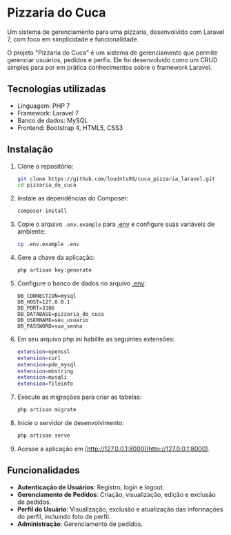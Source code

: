 # Pizzaria do Cuca

Um sistema de gerenciamento para uma pizzaria, desenvolvido com Laravel 7, com foco em simplicidade e funcionalidade.

O projeto "Pizzaria do Cuca" é um sistema de gerenciamento que permite gerenciar usuários, pedidos e perfis. Ele foi desenvolvido como um CRUD simples para por em prática conhecimentos sobre o framework Laravel.

## Tecnologias utilizadas

- Linguagem: PHP 7
- Framework: Laravel 7
- Banco de dados: MySQL
- Frontend: Bootstrap 4, HTML5, CSS3

## Instalação

1. Clone o repositório:

    ```sh
    git clone https://github.com/loudnts09/cuca_pizzaria_laravel.git
    cd pizzaria_do_cuca
    ```

2. Instale as dependências do Composer:

    ```sh
    composer install
    ```

3. Copie o arquivo `.env.example` para [.env](http://_vscodecontentref_/1) e configure suas variáveis de ambiente:

    ```sh
    cp .env.example .env
    ```

4. Gere a chave da aplicação:

    ```sh
    php artisan key:generate
    ```

5. Configure o banco de dados no arquivo [.env](http://_vscodecontentref_/2):

    ```env
    DB_CONNECTION=mysql
    DB_HOST=127.0.0.1
    DB_PORT=3306
    DB_DATABASE=pizzaria_do_cuca
    DB_USERNAME=seu_usuario
    DB_PASSWORD=sua_senha
    ```

6. Em seu arquivo php.ini habilite as seguintes extensões:

    ```sh
    extension=openssl
    extension=curl
    extension=pdo_mysql
    extension=mbstring
    extension=mysqli
    extension=fileinfo
    ```

7. Execute as migrações para criar as tabelas:

    ```sh
    php artisan migrate
    ```

8. Inicie o servidor de desenvolvimento:

    ```sh
    php artisan serve
    ```

9. Acesse a aplicação em [http://127.0.0.1:8000](http://127.0.0.1:8000).

## Funcionalidades

- **Autenticação de Usuários**: Registro, login e logout.
- **Gerenciamento de Pedidos**: Criação, visualização, edição e exclusão de pedidos.
- **Perfil do Usuário**: Visualização, exclusão e atualização das informações do perfil, incluindo foto de perfil.
- **Administração**: Gerenciamento de pedidos.
